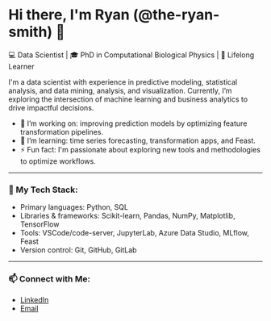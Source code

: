 # Hi there, I'm Ryan (@the-ryan-smith) 👋  
💻 Data Scientist | 🎓 PhD in Computational Biological Physics | 🧠 Lifelong Learner  

I'm a data scientist with experience in predictive modeling, statistical analysis, and data mining, analysis, and visualization.
Currently, I’m exploring the intersection of machine learning and business analytics to drive impactful decisions.

- 🔭 I’m working on: improving prediction models by optimizing feature transformation pipelines.
- 🌱 I’m learning: time series forecasting, transformation apps, and Feast.
- ⚡ Fun fact: I'm passionate about exploring new tools and methodologies to optimize workflows.

---

### 🚀 My Tech Stack:
- Primary languages:  Python, SQL
- Libraries & frameworks:  Scikit-learn, Pandas, NumPy, Matplotlib, TensorFlow
- Tools:  VSCode/code-server, JupyterLab, Azure Data Studio, MLflow, Feast
- Version control:  Git, GitHub, GitLab

---

### 📫 Connect with Me:
- [LinkedIn](https://www.linkedin.com/in/ryan-smith-phd/)
- [Email](mailto:ryansmithphd@gmail.com)

<!---
the-ryan-smith/the-ryan-smith is a ✨ special ✨ repository because its `README.md` (this file) appears on your GitHub profile.
You can click the Preview link to take a look at your changes.
--->
